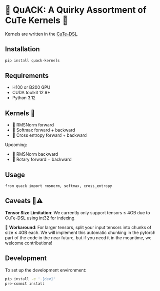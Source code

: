 # 🦆 QuACK: A Quirky Assortment of CuTe Kernels 🦆

Kernels are written in the [CuTe-DSL](https://docs.nvidia.com/cutlass/media/docs/pythonDSL/cute_dsl_general/dsl_introduction.html).

## Installation

``` bash
pip install quack-kernels
```

## Requirements

- H100 or B200 GPU
- CUDA toolkit 12.9+
- Python 3.12

## Kernels 🐥

- 🦆 RMSNorm forward
- 🦆 Softmax forward + backward
- 🦆 Cross entropy forward + backward

Upcoming:
- 🦆 RMSNorm backward
- 🦆 Rotary forward + backward

## Usage

```
from quack import rmsnorm, softmax, cross_entropy
```

## Caveats 🦆⚠️

**Tensor Size Limitation**: We currently only support tensors ≤ 4GB due to CuTe-DSL using int32 for indexing.

🦆 **Workaround**: For larger tensors, split your input tensors into chunks of
size ≤ 4GB each. We will implement this automatic chunking in the pytorch part
of the code in the near future, but if you need it in the meantime, we welcome contributions!

## Development

To set up the development environment:

```bash
pip install -e '.[dev]'
pre-commit install
```
